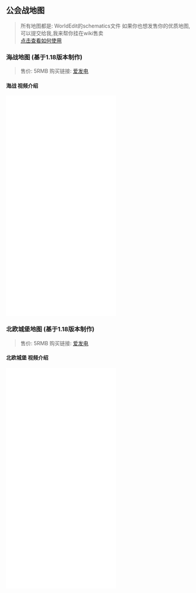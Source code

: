 ## 公会战地图

> 所有地图都是: WorldEdit的schematics文件
> 如果你也想发售你的优质地图,可以提交给我,我来帮你挂在wiki售卖    
> [点击查看如何使用](https://www.mcbbs.net/thread-995134-1-1.html)

### 海战地图 (基于1.18版本制作)
>  售价: 5RMB 购买链接: [爱发电](https://afdian.net/item?plan_id=3cc8868c7f7511ec8e8652540025c377)
#### 海战 视频介绍
<iframe src="//player.bilibili.com/player.html?aid=635699110&bvid=BV1mb4y1H7wk&cid=486450073&page=1" scrolling="no" border="0" frameborder="no" framespacing="0" allowfullscreen="true" height="600px"> </iframe>


### 北欧城堡地图 (基于1.18版本制作)
>  售价: 5RMB 购买链接: [爱发电](https://afdian.net/item?plan_id=3109747a02b311ed90a852540025c377)
#### 北欧城堡 视频介绍
<iframe src="//player.bilibili.com/player.html?aid=253226532&bvid=BV1hY411h7f2&cid=486459657&page=1" scrolling="no" border="0" frameborder="no" framespacing="0" allowfullscreen="true" height="600px"> </iframe>